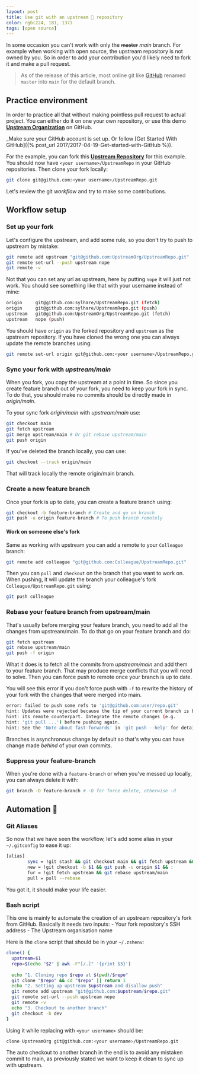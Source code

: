 ```yaml
---
layout: post
title: Use git with an upstream 🚰 repository
color: rgb(224, 181, 137)
tags: [open source]
---
```


In some occasion you can't work with only the <strike>master</strike> _main_ branch. 
For example when working with open source, the upstream repository is not owned by you.
So in order to add your contribution you'd likely need to fork it and make a pull request.

> As of the release of this article, most online git like [GitHub](https://github.com/github/renaming#new-repositories-use-main-as-the-default-branch-name) renamed `master` into `main` for the default branch.

## Practice environment

In order to practice all that without making pointless pull request to actual project.
You can either do it on one your own repository, or use this demo **[Upstream Organization](https://github.com/UpstreamOrg)** on GitHub.

_Make sure your GitHub account is set up. Or follow [Get Started With GitHub]({% post_url 2017/2017-04-19-Get-started-with-GitHub %}).

For the example, you can fork this **[Upstream Repository](https://github.com/UpstreamOrg/UpstreamRepo)** for this example.
You should now have `<your username>/UpstreamRepo` in your GitHub repositories.
Then clone your fork locally:

```bash
git clone git@github.com:<your username>/UpstreamRepo.git
```

Let's review the git _workflow_ and try to make some contributions.

## Workflow setup

### Set up your fork

Let's configure the upstream, and add some rule, so you don't try to push to upstream by mistake:

```bash
git remote add upstream "git@github.com:UpstreamOrg/UpstreamRepo.git"
git remote set-url --push upstream nope
git remote -v
```
Not that you can set any url as upstream, here by putting `nope` it will just not work.
You should see something like that with your username instead of mine:

```bash
origin     git@github.com:sylhare/UpstreamRepo.git (fetch)
origin     git@github.com:sylhare/UpstreamRepo.git (push)
upstream   git@github.com:UpstreamOrg/UpstreamRepo.git (fetch)
upstream   nope (push)
```

You should have `origin` as the forked repository and `upstream` as the upstream repository.
If you have cloned the wrong one you can always update the remote branches using:

```bash
git remote set-url origin git@github.com:<your username>/UpstreamRepo.git
```

### Sync your fork with _upstream/main_

When you fork, you copy the upstream at a point in time.
So since you create feature branch out of your fork, you need to keep your fork in sync.
To do that, you should make no commits should be directly made in _origin/main_.

To your sync fork _origin/main_ with _upstream/main_ use:

```bash
git checkout main
git fetch upstream
git merge upstream/main # Or git rebase upstream/main
git push origin
```

If you've deleted the branch locally, you can use:

```bash
git checkout --track origin/main
```

That will track locally the remote origin/main branch.

### Create a new feature branch

Once your fork is up to date, you can create a feature branch using:

```bash
git checkout -b feature-branch # Create and go on branch
git push -u origin feature-branch # To push branch remotely
```

#### Work on someone else's fork

Same as working with upstream you can add a remote to your `Colleague` branch:

```bash
git remote add colleague "git@github.com:Colleague/UpstreamRepo.git"
```

Then you can `pull` and `checkout` on the branch that you want to work on.
When pushing, it will update the branch your colleague's fork `Colleague/UpstreamRepo.git` using:

```bash
git push colleague
```

### Rebase your feature branch from upstream/main

That's usually before merging your feature branch, you need to add all the changes from upstream/main.
To do that go on your feature branch and do:

```bash
git fetch upstream
git rebase upstream/main
git push -f origin 
```

What it does is to fetch all the commits from _upstream/main_ and add them to your feature branch.
That may produce merge conflicts that you will need to solve. Then you can force push to remote once your branch is up to date.

You will see this error if you don't force push with `-f` to rewrite the history of your fork with the changes that were merged into main.

```bash
error: failed to push some refs to 'git@github.com:user/repo.git'
hint: Updates were rejected because the tip of your current branch is behind
hint: its remote counterpart. Integrate the remote changes (e.g.
hint: 'git pull ...') before pushing again.
hint: See the 'Note about fast-forwards' in 'git push --help' for details.
```

Branches is asynchronous change by default so that's why you can have change made *behind* of your own commits.

### Suppress your feature-branch

When you're done with a `feature-branch` or when you've messed up locally, you can always delete it with:

```bash
git branch -D feature-branch # -D for force delete, otherwise -d 
```

## Automation 🤖

### Git Aliases

So now that we have seen the workflow, let's add some alias in your `~/.gitconfig` to ease it up:

```bash
[alias]
        sync = !git stash && git checkout main && git fetch upstream && git rebase upstream/main && git push origin
        new = !git checkout -b $1 && git push -u origin $1 && :
        fur = !git fetch upstream && git rebase upstream/main
        pull = pull --rebase
```

You got it, it should make your life easier.

### Bash script

This one is mainly to automate the creation of an upstream repository's fork from GitHub.
Basically it needs two inputs: 
    - Your fork repository's SSH address
    - The Upstream organisation name

Here is the `clone` script that should be in your `~/.zshenv`:

```bash
clone() {
  upstream=$1
  repo=$(echo "$2" | awk -F"[/.]" '{print $3}')
  
  echo "1. Cloning repo $repo at $(pwd)/$repo"
  git clone "$repo" && cd "$repo" || return 1
  echo "2. Setting up upstream $upstream and disallow push"
  git remote add upstream "git@github.com:$upstream/$repo.git"
  git remote set-url --push upstream nope
  git remote -v
  echo "3. Checkout to another branch"
  git checkout -b dev
}
```

Using it while replacing with `<your username>` should be:

```bash
clone UpstreamOrg git@github.com:<your username>/UpstreamRepo.git
```

The auto checkout to another branch in the end is to avoid any mistaken commit to main,
as previously stated we want to keep it clean to sync up with upstream.
